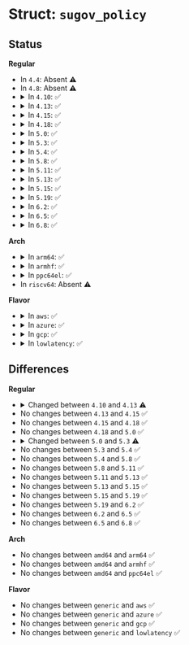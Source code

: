 # Struct: <code>sugov_policy</code>

## Status
<b>Regular</b>
<ul>
<li>
In <code>4.4</code>: Absent ⚠️
</li>
<li>
In <code>4.8</code>: Absent ⚠️
</li>
<li>
<details>
<summary>In <code>4.10</code>: ✅</summary>

```c
struct sugov_policy {
    struct cpufreq_policy *policy;
    struct sugov_tunables *tunables;
    struct list_head tunables_hook;
    raw_spinlock_t update_lock;
    u64 last_freq_update_time;
    s64 freq_update_delay_ns;
    unsigned int next_freq;
    struct irq_work irq_work;
    struct kthread_work work;
    struct mutex work_lock;
    struct kthread_worker worker;
    struct task_struct *thread;
    bool work_in_progress;
    bool need_freq_update;
};
```
</details>
</li>
<li>
<details>
<summary>In <code>4.13</code>: ✅</summary>

```c
struct sugov_policy {
    struct cpufreq_policy *policy;
    struct sugov_tunables *tunables;
    struct list_head tunables_hook;
    raw_spinlock_t update_lock;
    u64 last_freq_update_time;
    s64 freq_update_delay_ns;
    unsigned int next_freq;
    unsigned int cached_raw_freq;
    struct irq_work irq_work;
    struct kthread_work work;
    struct mutex work_lock;
    struct kthread_worker worker;
    struct task_struct *thread;
    bool work_in_progress;
    bool need_freq_update;
};
```
</details>
</li>
<li>
<details>
<summary>In <code>4.15</code>: ✅</summary>

```c
struct sugov_policy {
    struct cpufreq_policy *policy;
    struct sugov_tunables *tunables;
    struct list_head tunables_hook;
    raw_spinlock_t update_lock;
    u64 last_freq_update_time;
    s64 freq_update_delay_ns;
    unsigned int next_freq;
    unsigned int cached_raw_freq;
    struct irq_work irq_work;
    struct kthread_work work;
    struct mutex work_lock;
    struct kthread_worker worker;
    struct task_struct *thread;
    bool work_in_progress;
    bool need_freq_update;
};
```
</details>
</li>
<li>
<details>
<summary>In <code>4.18</code>: ✅</summary>

```c
struct sugov_policy {
    struct cpufreq_policy *policy;
    struct sugov_tunables *tunables;
    struct list_head tunables_hook;
    raw_spinlock_t update_lock;
    u64 last_freq_update_time;
    s64 freq_update_delay_ns;
    unsigned int next_freq;
    unsigned int cached_raw_freq;
    struct irq_work irq_work;
    struct kthread_work work;
    struct mutex work_lock;
    struct kthread_worker worker;
    struct task_struct *thread;
    bool work_in_progress;
    bool need_freq_update;
};
```
</details>
</li>
<li>
<details>
<summary>In <code>5.0</code>: ✅</summary>

```c
struct sugov_policy {
    struct cpufreq_policy *policy;
    struct sugov_tunables *tunables;
    struct list_head tunables_hook;
    raw_spinlock_t update_lock;
    u64 last_freq_update_time;
    s64 freq_update_delay_ns;
    unsigned int next_freq;
    unsigned int cached_raw_freq;
    struct irq_work irq_work;
    struct kthread_work work;
    struct mutex work_lock;
    struct kthread_worker worker;
    struct task_struct *thread;
    bool work_in_progress;
    bool need_freq_update;
};
```
</details>
</li>
<li>
<details>
<summary>In <code>5.3</code>: ✅</summary>

```c
struct sugov_policy {
    struct cpufreq_policy *policy;
    struct sugov_tunables *tunables;
    struct list_head tunables_hook;
    raw_spinlock_t update_lock;
    u64 last_freq_update_time;
    s64 freq_update_delay_ns;
    unsigned int next_freq;
    unsigned int cached_raw_freq;
    struct irq_work irq_work;
    struct kthread_work work;
    struct mutex work_lock;
    struct kthread_worker worker;
    struct task_struct *thread;
    bool work_in_progress;
    bool limits_changed;
    bool need_freq_update;
};
```
</details>
</li>
<li>
<details>
<summary>In <code>5.4</code>: ✅</summary>

```c
struct sugov_policy {
    struct cpufreq_policy *policy;
    struct sugov_tunables *tunables;
    struct list_head tunables_hook;
    raw_spinlock_t update_lock;
    u64 last_freq_update_time;
    s64 freq_update_delay_ns;
    unsigned int next_freq;
    unsigned int cached_raw_freq;
    struct irq_work irq_work;
    struct kthread_work work;
    struct mutex work_lock;
    struct kthread_worker worker;
    struct task_struct *thread;
    bool work_in_progress;
    bool limits_changed;
    bool need_freq_update;
};
```
</details>
</li>
<li>
<details>
<summary>In <code>5.8</code>: ✅</summary>

```c
struct sugov_policy {
    struct cpufreq_policy *policy;
    struct sugov_tunables *tunables;
    struct list_head tunables_hook;
    raw_spinlock_t update_lock;
    u64 last_freq_update_time;
    s64 freq_update_delay_ns;
    unsigned int next_freq;
    unsigned int cached_raw_freq;
    struct irq_work irq_work;
    struct kthread_work work;
    struct mutex work_lock;
    struct kthread_worker worker;
    struct task_struct *thread;
    bool work_in_progress;
    bool limits_changed;
    bool need_freq_update;
};
```
</details>
</li>
<li>
<details>
<summary>In <code>5.11</code>: ✅</summary>

```c
struct sugov_policy {
    struct cpufreq_policy *policy;
    struct sugov_tunables *tunables;
    struct list_head tunables_hook;
    raw_spinlock_t update_lock;
    u64 last_freq_update_time;
    s64 freq_update_delay_ns;
    unsigned int next_freq;
    unsigned int cached_raw_freq;
    struct irq_work irq_work;
    struct kthread_work work;
    struct mutex work_lock;
    struct kthread_worker worker;
    struct task_struct *thread;
    bool work_in_progress;
    bool limits_changed;
    bool need_freq_update;
};
```
</details>
</li>
<li>
<details>
<summary>In <code>5.13</code>: ✅</summary>

```c
struct sugov_policy {
    struct cpufreq_policy *policy;
    struct sugov_tunables *tunables;
    struct list_head tunables_hook;
    raw_spinlock_t update_lock;
    u64 last_freq_update_time;
    s64 freq_update_delay_ns;
    unsigned int next_freq;
    unsigned int cached_raw_freq;
    struct irq_work irq_work;
    struct kthread_work work;
    struct mutex work_lock;
    struct kthread_worker worker;
    struct task_struct *thread;
    bool work_in_progress;
    bool limits_changed;
    bool need_freq_update;
};
```
</details>
</li>
<li>
<details>
<summary>In <code>5.15</code>: ✅</summary>

```c
struct sugov_policy {
    struct cpufreq_policy *policy;
    struct sugov_tunables *tunables;
    struct list_head tunables_hook;
    raw_spinlock_t update_lock;
    u64 last_freq_update_time;
    s64 freq_update_delay_ns;
    unsigned int next_freq;
    unsigned int cached_raw_freq;
    struct irq_work irq_work;
    struct kthread_work work;
    struct mutex work_lock;
    struct kthread_worker worker;
    struct task_struct *thread;
    bool work_in_progress;
    bool limits_changed;
    bool need_freq_update;
};
```
</details>
</li>
<li>
<details>
<summary>In <code>5.19</code>: ✅</summary>

```c
struct sugov_policy {
    struct cpufreq_policy *policy;
    struct sugov_tunables *tunables;
    struct list_head tunables_hook;
    raw_spinlock_t update_lock;
    u64 last_freq_update_time;
    s64 freq_update_delay_ns;
    unsigned int next_freq;
    unsigned int cached_raw_freq;
    struct irq_work irq_work;
    struct kthread_work work;
    struct mutex work_lock;
    struct kthread_worker worker;
    struct task_struct *thread;
    bool work_in_progress;
    bool limits_changed;
    bool need_freq_update;
};
```
</details>
</li>
<li>
<details>
<summary>In <code>6.2</code>: ✅</summary>

```c
struct sugov_policy {
    struct cpufreq_policy *policy;
    struct sugov_tunables *tunables;
    struct list_head tunables_hook;
    raw_spinlock_t update_lock;
    u64 last_freq_update_time;
    s64 freq_update_delay_ns;
    unsigned int next_freq;
    unsigned int cached_raw_freq;
    struct irq_work irq_work;
    struct kthread_work work;
    struct mutex work_lock;
    struct kthread_worker worker;
    struct task_struct *thread;
    bool work_in_progress;
    bool limits_changed;
    bool need_freq_update;
};
```
</details>
</li>
<li>
<details>
<summary>In <code>6.5</code>: ✅</summary>

```c
struct sugov_policy {
    struct cpufreq_policy *policy;
    struct sugov_tunables *tunables;
    struct list_head tunables_hook;
    raw_spinlock_t update_lock;
    u64 last_freq_update_time;
    s64 freq_update_delay_ns;
    unsigned int next_freq;
    unsigned int cached_raw_freq;
    struct irq_work irq_work;
    struct kthread_work work;
    struct mutex work_lock;
    struct kthread_worker worker;
    struct task_struct *thread;
    bool work_in_progress;
    bool limits_changed;
    bool need_freq_update;
};
```
</details>
</li>
<li>
<details>
<summary>In <code>6.8</code>: ✅</summary>

```c
struct sugov_policy {
    struct cpufreq_policy *policy;
    struct sugov_tunables *tunables;
    struct list_head tunables_hook;
    raw_spinlock_t update_lock;
    u64 last_freq_update_time;
    s64 freq_update_delay_ns;
    unsigned int next_freq;
    unsigned int cached_raw_freq;
    struct irq_work irq_work;
    struct kthread_work work;
    struct mutex work_lock;
    struct kthread_worker worker;
    struct task_struct *thread;
    bool work_in_progress;
    bool limits_changed;
    bool need_freq_update;
};
```
</details>
</li>
</ul>
<b>Arch</b>
<ul>
<li>
<details>
<summary>In <code>arm64</code>: ✅</summary>

```c
struct sugov_policy {
    struct cpufreq_policy *policy;
    struct sugov_tunables *tunables;
    struct list_head tunables_hook;
    raw_spinlock_t update_lock;
    u64 last_freq_update_time;
    s64 freq_update_delay_ns;
    unsigned int next_freq;
    unsigned int cached_raw_freq;
    struct irq_work irq_work;
    struct kthread_work work;
    struct mutex work_lock;
    struct kthread_worker worker;
    struct task_struct *thread;
    bool work_in_progress;
    bool limits_changed;
    bool need_freq_update;
};
```
</details>
</li>
<li>
<details>
<summary>In <code>armhf</code>: ✅</summary>

```c
struct sugov_policy {
    struct cpufreq_policy *policy;
    struct sugov_tunables *tunables;
    struct list_head tunables_hook;
    raw_spinlock_t update_lock;
    u64 last_freq_update_time;
    s64 freq_update_delay_ns;
    unsigned int next_freq;
    unsigned int cached_raw_freq;
    struct irq_work irq_work;
    struct kthread_work work;
    struct mutex work_lock;
    struct kthread_worker worker;
    struct task_struct *thread;
    bool work_in_progress;
    bool limits_changed;
    bool need_freq_update;
};
```
</details>
</li>
<li>
<details>
<summary>In <code>ppc64el</code>: ✅</summary>

```c
struct sugov_policy {
    struct cpufreq_policy *policy;
    struct sugov_tunables *tunables;
    struct list_head tunables_hook;
    raw_spinlock_t update_lock;
    u64 last_freq_update_time;
    s64 freq_update_delay_ns;
    unsigned int next_freq;
    unsigned int cached_raw_freq;
    struct irq_work irq_work;
    struct kthread_work work;
    struct mutex work_lock;
    struct kthread_worker worker;
    struct task_struct *thread;
    bool work_in_progress;
    bool limits_changed;
    bool need_freq_update;
};
```
</details>
</li>
<li>
In <code>riscv64</code>: Absent ⚠️
</li>
</ul>
<b>Flavor</b>
<ul>
<li>
<details>
<summary>In <code>aws</code>: ✅</summary>

```c
struct sugov_policy {
    struct cpufreq_policy *policy;
    struct sugov_tunables *tunables;
    struct list_head tunables_hook;
    raw_spinlock_t update_lock;
    u64 last_freq_update_time;
    s64 freq_update_delay_ns;
    unsigned int next_freq;
    unsigned int cached_raw_freq;
    struct irq_work irq_work;
    struct kthread_work work;
    struct mutex work_lock;
    struct kthread_worker worker;
    struct task_struct *thread;
    bool work_in_progress;
    bool limits_changed;
    bool need_freq_update;
};
```
</details>
</li>
<li>
<details>
<summary>In <code>azure</code>: ✅</summary>

```c
struct sugov_policy {
    struct cpufreq_policy *policy;
    struct sugov_tunables *tunables;
    struct list_head tunables_hook;
    raw_spinlock_t update_lock;
    u64 last_freq_update_time;
    s64 freq_update_delay_ns;
    unsigned int next_freq;
    unsigned int cached_raw_freq;
    struct irq_work irq_work;
    struct kthread_work work;
    struct mutex work_lock;
    struct kthread_worker worker;
    struct task_struct *thread;
    bool work_in_progress;
    bool limits_changed;
    bool need_freq_update;
};
```
</details>
</li>
<li>
<details>
<summary>In <code>gcp</code>: ✅</summary>

```c
struct sugov_policy {
    struct cpufreq_policy *policy;
    struct sugov_tunables *tunables;
    struct list_head tunables_hook;
    raw_spinlock_t update_lock;
    u64 last_freq_update_time;
    s64 freq_update_delay_ns;
    unsigned int next_freq;
    unsigned int cached_raw_freq;
    struct irq_work irq_work;
    struct kthread_work work;
    struct mutex work_lock;
    struct kthread_worker worker;
    struct task_struct *thread;
    bool work_in_progress;
    bool limits_changed;
    bool need_freq_update;
};
```
</details>
</li>
<li>
<details>
<summary>In <code>lowlatency</code>: ✅</summary>

```c
struct sugov_policy {
    struct cpufreq_policy *policy;
    struct sugov_tunables *tunables;
    struct list_head tunables_hook;
    raw_spinlock_t update_lock;
    u64 last_freq_update_time;
    s64 freq_update_delay_ns;
    unsigned int next_freq;
    unsigned int cached_raw_freq;
    struct irq_work irq_work;
    struct kthread_work work;
    struct mutex work_lock;
    struct kthread_worker worker;
    struct task_struct *thread;
    bool work_in_progress;
    bool limits_changed;
    bool need_freq_update;
};
```
</details>
</li>
</ul>

## Differences
<b>Regular</b>
<ul>
<li>
<details>
<summary>Changed between <code>4.10</code> and <code>4.13</code> ⚠️</summary>
<ul>
<li>
<b>Field added. </b>
<code>unsigned int cached_raw_freq</code>
</li>
</ul>
</details>
</li>
<li>
No changes between <code>4.13</code> and <code>4.15</code> ✅
</li>
<li>
No changes between <code>4.15</code> and <code>4.18</code> ✅
</li>
<li>
No changes between <code>4.18</code> and <code>5.0</code> ✅
</li>
<li>
<details>
<summary>Changed between <code>5.0</code> and <code>5.3</code> ⚠️</summary>
<ul>
<li>
<b>Field added. </b>
<code>bool limits_changed</code>
</li>
</ul>
</details>
</li>
<li>
No changes between <code>5.3</code> and <code>5.4</code> ✅
</li>
<li>
No changes between <code>5.4</code> and <code>5.8</code> ✅
</li>
<li>
No changes between <code>5.8</code> and <code>5.11</code> ✅
</li>
<li>
No changes between <code>5.11</code> and <code>5.13</code> ✅
</li>
<li>
No changes between <code>5.13</code> and <code>5.15</code> ✅
</li>
<li>
No changes between <code>5.15</code> and <code>5.19</code> ✅
</li>
<li>
No changes between <code>5.19</code> and <code>6.2</code> ✅
</li>
<li>
No changes between <code>6.2</code> and <code>6.5</code> ✅
</li>
<li>
No changes between <code>6.5</code> and <code>6.8</code> ✅
</li>
</ul>
<b>Arch</b>
<ul>
<li>
No changes between <code>amd64</code> and <code>arm64</code> ✅
</li>
<li>
No changes between <code>amd64</code> and <code>armhf</code> ✅
</li>
<li>
No changes between <code>amd64</code> and <code>ppc64el</code> ✅
</li>
</ul>
<b>Flavor</b>
<ul>
<li>
No changes between <code>generic</code> and <code>aws</code> ✅
</li>
<li>
No changes between <code>generic</code> and <code>azure</code> ✅
</li>
<li>
No changes between <code>generic</code> and <code>gcp</code> ✅
</li>
<li>
No changes between <code>generic</code> and <code>lowlatency</code> ✅
</li>
</ul>
